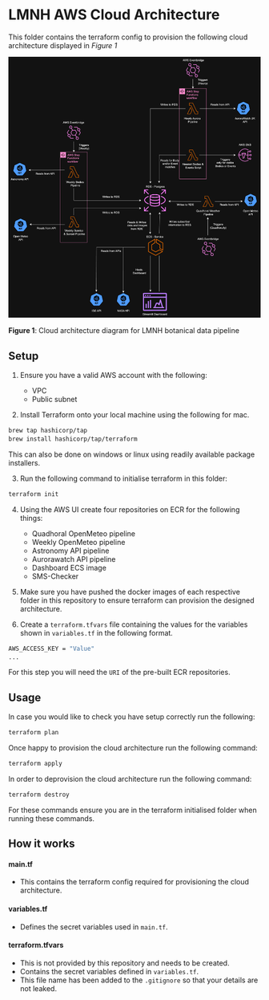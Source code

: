 # LMNH AWS Cloud Architecture
This folder contains the terraform config to provision the following cloud architecture displayed in _Figure 1_

![LMNH-cloud-architecture-diagram](../assets/starwatch_architecture_diagram.png)

__Figure 1__: Cloud architecture diagram for LMNH botanical data pipeline

## Setup
1. Ensure you have a valid AWS account with the following:
    - VPC
    - Public subnet

2. Install Terraform onto your local machine using the following for mac.
```bash
brew tap hashicorp/tap
brew install hashicorp/tap/terraform
```
This can also be done on windows or linux using readily available package installers.

3. Run the following command to initialise terraform in this folder:
```bash
terraform init
```
4. Using the AWS UI create four repositories on ECR for the following things:
    - Quadhoral OpenMeteo pipeline
    - Weekly OpenMeteo pipeline
    - Astronomy API pipeline
    - Aurorawatch API pipeline
    - Dashboard ECS image
    - SMS-Checker 

5. Make sure you have pushed the docker images of each respective folder in this repository to ensure terraform can provision the designed architecture.

6. Create a `terraform.tfvars` file containing the values for the variables shown in `variables.tf` in the following format.
```bash
AWS_ACCESS_KEY = "Value"
...
```
For this step you will need the `URI` of the pre-built ECR repositories.


## Usage
In case you would like to check you have setup correctly run the following:
```bash
terraform plan
```

Once happy to provision the cloud architecture run the following command:
```bash
terraform apply
```

In order to deprovision the cloud architecture run the following command:
```bash
terraform destroy
```

For these commands ensure you are in the terraform initialised folder when running these commands.

## How it works
#### main.tf
- This contains the terraform config required for provisioning the cloud architecture.
#### variables.tf
- Defines the secret variables used in `main.tf`.
#### terraform.tfvars
- This is not provided by this repository and needs to be created.
- Contains the secret variables defined in `variables.tf`.
- This file name has been added to the `.gitignore` so that your details are not leaked.